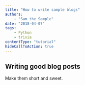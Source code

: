 ```yaml
---
title: "How to write sample blogs"
authors:
    - "Sam the Sample"
date: "2018-04-07"
tags:
    - Python
    - trivia
contentType: "tutorial"
hideCallToAction: true
---
```


## Writing good blog posts

Make them short and sweet.